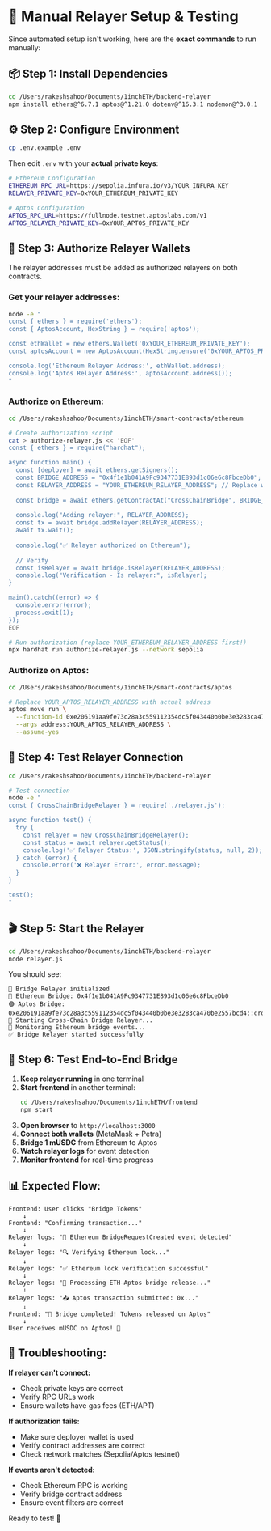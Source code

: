 # 🚀 Manual Relayer Setup & Testing

Since automated setup isn't working, here are the **exact commands** to run manually:

## 📦 **Step 1: Install Dependencies**

```bash
cd /Users/rakeshsahoo/Documents/1inchETH/backend-relayer
npm install ethers@^6.7.1 aptos@^1.21.0 dotenv@^16.3.1 nodemon@^3.0.1
```

## ⚙️ **Step 2: Configure Environment**

```bash
cp .env.example .env
```

Then edit `.env` with your **actual private keys**:

```bash
# Ethereum Configuration
ETHEREUM_RPC_URL=https://sepolia.infura.io/v3/YOUR_INFURA_KEY
RELAYER_PRIVATE_KEY=0xYOUR_ETHEREUM_PRIVATE_KEY

# Aptos Configuration  
APTOS_RPC_URL=https://fullnode.testnet.aptoslabs.com/v1
APTOS_RELAYER_PRIVATE_KEY=0xYOUR_APTOS_PRIVATE_KEY
```

## 🔑 **Step 3: Authorize Relayer Wallets**

The relayer addresses must be added as authorized relayers on both contracts.

### **Get your relayer addresses:**
```bash
node -e "
const { ethers } = require('ethers');
const { AptosAccount, HexString } = require('aptos');

const ethWallet = new ethers.Wallet('0xYOUR_ETHEREUM_PRIVATE_KEY');
const aptosAccount = new AptosAccount(HexString.ensure('0xYOUR_APTOS_PRIVATE_KEY').toUint8Array());

console.log('Ethereum Relayer Address:', ethWallet.address);
console.log('Aptos Relayer Address:', aptosAccount.address());
"
```

### **Authorize on Ethereum:**
```bash
cd /Users/rakeshsahoo/Documents/1inchETH/smart-contracts/ethereum

# Create authorization script
cat > authorize-relayer.js << 'EOF'
const { ethers } = require("hardhat");

async function main() {
  const [deployer] = await ethers.getSigners();
  const BRIDGE_ADDRESS = "0x4f1e1b041A9Fc9347731E893d1c06e6c8FbceDb0";
  const RELAYER_ADDRESS = "YOUR_ETHEREUM_RELAYER_ADDRESS"; // Replace with actual address
  
  const bridge = await ethers.getContractAt("CrossChainBridge", BRIDGE_ADDRESS);
  
  console.log("Adding relayer:", RELAYER_ADDRESS);
  const tx = await bridge.addRelayer(RELAYER_ADDRESS);
  await tx.wait();
  
  console.log("✅ Relayer authorized on Ethereum");
  
  // Verify
  const isRelayer = await bridge.isRelayer(RELAYER_ADDRESS);
  console.log("Verification - Is relayer:", isRelayer);
}

main().catch((error) => {
  console.error(error);
  process.exit(1);
});
EOF

# Run authorization (replace YOUR_ETHEREUM_RELAYER_ADDRESS first!)
npx hardhat run authorize-relayer.js --network sepolia
```

### **Authorize on Aptos:**
```bash
cd /Users/rakeshsahoo/Documents/1inchETH/smart-contracts/aptos

# Replace YOUR_APTOS_RELAYER_ADDRESS with actual address
aptos move run \
  --function-id 0xe206191aa9fe73c28a3c559112354dc5f043440b0be3e3283ca470be2557bcd4::cross_chain_bridge::add_relayer \
  --args address:YOUR_APTOS_RELAYER_ADDRESS \
  --assume-yes
```

## 🚀 **Step 4: Test Relayer Connection**

```bash
cd /Users/rakeshsahoo/Documents/1inchETH/backend-relayer

# Test connection
node -e "
const { CrossChainBridgeRelayer } = require('./relayer.js');

async function test() {
  try {
    const relayer = new CrossChainBridgeRelayer();
    const status = await relayer.getStatus();
    console.log('✅ Relayer Status:', JSON.stringify(status, null, 2));
  } catch (error) {
    console.error('❌ Relayer Error:', error.message);
  }
}

test();
"
```

## 🎬 **Step 5: Start the Relayer**

```bash
cd /Users/rakeshsahoo/Documents/1inchETH/backend-relayer
node relayer.js
```

You should see:
```
🌉 Bridge Relayer initialized
📡 Ethereum Bridge: 0x4f1e1b041A9Fc9347731E893d1c06e6c8FbceDb0
🟣 Aptos Bridge: 0xe206191aa9fe73c28a3c559112354dc5f043440b0be3e3283ca470be2557bcd4::cross_chain_bridge
🚀 Starting Cross-Chain Bridge Relayer...
👀 Monitoring Ethereum bridge events...
✅ Bridge Relayer started successfully
```

## 🧪 **Step 6: Test End-to-End Bridge**

1. **Keep relayer running** in one terminal
2. **Start frontend** in another terminal:
   ```bash
   cd /Users/rakeshsahoo/Documents/1inchETH/frontend
   npm start
   ```
3. **Open browser** to `http://localhost:3000`
4. **Connect both wallets** (MetaMask + Petra)
5. **Bridge 1 mUSDC** from Ethereum to Aptos
6. **Watch relayer logs** for event detection
7. **Monitor frontend** for real-time progress

## 📊 **Expected Flow:**

```
Frontend: User clicks "Bridge Tokens"
    ↓
Frontend: "Confirming transaction..."
    ↓
Relayer logs: "📢 Ethereum BridgeRequestCreated event detected"
    ↓  
Relayer logs: "🔍 Verifying Ethereum lock..."
    ↓
Relayer logs: "✅ Ethereum lock verification successful"
    ↓
Relayer logs: "🔄 Processing ETH→Aptos bridge release..."
    ↓
Relayer logs: "📤 Aptos transaction submitted: 0x..."
    ↓
Frontend: "🎉 Bridge completed! Tokens released on Aptos"
    ↓
User receives mUSDC on Aptos! 🎉
```

## 🔧 **Troubleshooting:**

**If relayer can't connect:**
- Check private keys are correct
- Verify RPC URLs work
- Ensure wallets have gas fees (ETH/APT)

**If authorization fails:**
- Make sure deployer wallet is used
- Verify contract addresses are correct
- Check network matches (Sepolia/Aptos testnet)

**If events aren't detected:**
- Check Ethereum RPC is working
- Verify bridge contract address
- Ensure event filters are correct

Ready to test! 🚀